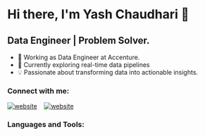 # Hi there, I'm Yash Chaudhari 👋 


## Data Engineer | Problem Solver.


- 🌟 Working as Data Engineer at Accenture.
- 🌱 Currently exploring real-time data pipelines
- 💡 Passionate about transforming data into actionable insights.



### Connect with me:

[![website](./img/twitter-light.svg)](https://twitter.com/Yash_C_19)
&nbsp;&nbsp;
[![website](./img/linkedin-light.svg)](https://www.linkedin.com/in/yash-chaudhari-a39a90262/)


### Languages and Tools:


[twitter]: https://twitter.com/Yash_C_19
[linkedin]: https://www.linkedin.com/in/yash-chaudhari-442a6a195/
